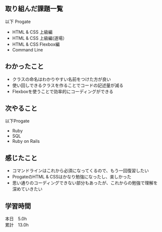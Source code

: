 ## 取り組んだ課題一覧
以下 Progate
- HTML & CSS 上級編
- HTML & CSS 上級編(道場）
- HTML & CSS Flexbox編
- Command Line
## わかったこと
-  クラスの命名はわかりやすい名前をつけた方が良い
-  使い回しできるクラスを作ることでコードの記述量が減る
-  Flexboxを使うことで効率的にコーディングができる
## 次やること
以下Progate
- Ruby
- SQL
- Ruby on Rails
## 感じたこと
- コマンドラインはこれから必須になってくるので、もう一回復習したい
- ProgateのHTML & CSSはかなり勉強になったし、楽しかった
- 思い通りのコーディングできない部分もあったが、これからの勉強で理解を深めていきたい
## 学習時間
本日　5.0h  
累計　13.0h
